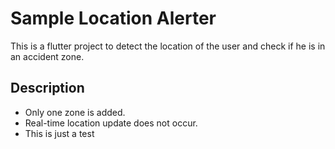 # Sample Location Alerter

This is a flutter project to detect the location of the user and check if he is in an accident zone.

## Description
- Only one zone is added.
- Real-time location update does not occur.
- This is just a test

